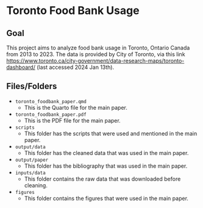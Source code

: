 # Toronto Food Bank Usage

## Goal

This project aims to analyze food bank usage in Toronto, Ontario Canada from 2013 to 2023. The data is provided by City of Toronto, via this link https://www.toronto.ca/city-government/data-research-maps/toronto-dashboard/ (last accessed 2024 Jan 13th).

## Files/Folders

- `toronto_foodbank_paper.qmd`
  - This is the Quarto file for the main paper.
- `toronto_foodbank_paper.pdf`
  - This is the PDF file for the main paper.
- `scripts`
  - This folder has the scripts that were used and mentioned in the main paper.
- `output/data`
  - This folder has the cleaned data that was used in the main paper.
- `output/paper`
  - This folder has the bibliography that was used in the main paper.
- `inputs/data`
  - This folder contains the raw data that was downloaded before cleaning.
- `figures`
  - This folder contains the figures that were used in the main paper.
